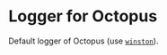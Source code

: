 # Logger for Octopus

Default logger of Octopus (use [`winston`](https://github.com/winstonjs/winston)).
